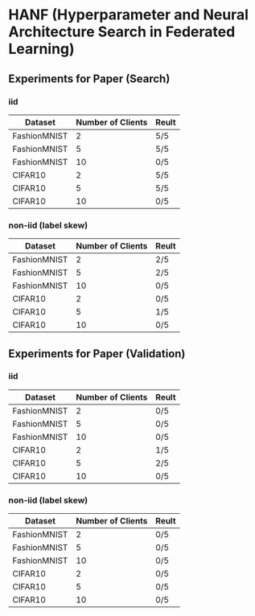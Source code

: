 # HANF (Hyperparameter and Neural Architecture Search in Federated Learning)

## Experiments for Paper (Search)
### iid
| Dataset       | Number of Clients | Reult   |
|---------------|-------------------|---------|
| FashionMNIST  | 2                 | 5/5     |
| FashionMNIST  | 5                 | 5/5     |
| FashionMNIST  | 10                | 0/5     |
| CIFAR10       | 2                 | 5/5     |
| CIFAR10       | 5                 | 5/5     |
| CIFAR10       | 10                | 0/5     |

### non-iid (label skew)
| Dataset       | Number of Clients | Reult   |
|---------------|-------------------|---------|
| FashionMNIST  | 2                 | 2/5     |
| FashionMNIST  | 5                 | 2/5     |
| FashionMNIST  | 10                | 0/5     |
| CIFAR10       | 2                 | 0/5     |
| CIFAR10       | 5                 | 1/5     |
| CIFAR10       | 10                | 0/5     |

## Experiments for Paper (Validation)
### iid
| Dataset       | Number of Clients | Reult   |
|---------------|-------------------|---------|
| FashionMNIST  | 2                 | 0/5     |
| FashionMNIST  | 5                 | 0/5     |
| FashionMNIST  | 10                | 0/5     |
| CIFAR10       | 2                 | 1/5     |
| CIFAR10       | 5                 | 2/5     |
| CIFAR10       | 10                | 0/5     |

### non-iid (label skew)
| Dataset       | Number of Clients | Reult   |
|---------------|-------------------|---------|
| FashionMNIST  | 2                 | 0/5     |
| FashionMNIST  | 5                 | 0/5     |
| FashionMNIST  | 10                | 0/5     |
| CIFAR10       | 2                 | 0/5     |
| CIFAR10       | 5                 | 0/5     |
| CIFAR10       | 10                | 0/5     |